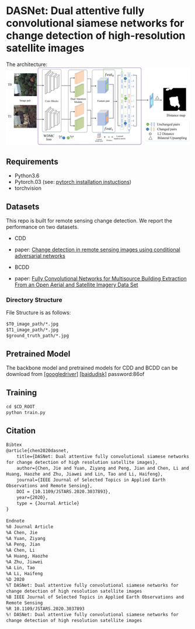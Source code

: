# DASNet: Dual attentive fully convolutional siamese networks for change detection of high-resolution satellite images


<!-- Pytorch implementation of Change Detection as described in [DASNet: Dual attentive fully convolutional siamese networks for change detection of high-resolution satellite images](https://arxiv.org/pdf/2003.03608.pdf).-->
The architecture:
<img src="DASNET/img/p1.jpg" width="600px" hight="400px" />

## Requirements

- Python3.6
- Pytorch.03 (see: [pytorch installation instuctions](http://pytorch.org/))
- torchvision

## Datasets
This repo is built for remote sensing change detection. We report the performance on two datasets.

- CDD
 - paper: [Change detection in remote sensing images using conditional adversarial networks](https://www.int-arch-photogramm-remote-sens-spatial-inf-sci.net/XLII-2/565/2018/isprs-archives-XLII-2-565-2018.pdf)
 
- BCDD
 - paper: [ Fully Convolutional Networks for Multisource Building Extraction From an Open Aerial and Satellite Imagery Data Set](https://ieeexplore.ieee.org/stamp/stamp.jsp?tp=&arnumber=8444434)

 
### Directory Structure
 
File Structure is as follows:

```
$T0_image_path/*.jpg
$T1_image_path/*.jpg
$ground_truth_path/*.jpg
```

## Pretrained Model
The backbone model and pretrained models for CDD and BCDD can be download from [[googledriver]](https://drive.google.com/open?id=1iTsmLDCWcNm6odchkpmZY6dSq7dEpQBP) [[baidudisk]](https://pan.baidu.com/s/1GFkBXvVKgD1IqLYYeioX_w )   password:86of


## Training
```shell
cd $CD_ROOT
python train.py
```

## Citation
```
Bibtex
@article{chen2020dasnet,
    title={DASNet: Dual attentive fully convolutional siamese networks for change detection of high resolution satellite images},
    author={Chen, Jie and Yuan, Ziyang and Peng, Jian and Chen, Li and Huang, Haozhe and Zhu, Jiawei and Lin, Tao and Li, Haifeng},
    journal={IEEE Journal of Selected Topics in Applied Earth Observations and Remote Sensing},
    DOI = {10.1109/JSTARS.2020.3037893},
    year={2020},
    type = {Journal Article}
}

Endnote
%0 Journal Article
%A Chen, Jie
%A Yuan, Ziyang
%A Peng, Jian
%A Chen, Li
%A Huang, Haozhe
%A Zhu, Jiawei
%A Lin, Tao
%A Li, Haifeng
%D 2020
%T DASNet: Dual attentive fully convolutional siamese networks for change detection of high resolution satellite images
%B IEEE Journal of Selected Topics in Applied Earth Observations and Remote Sensing
%R 10.1109/JSTARS.2020.3037893
%! DASNet: Dual attentive fully convolutional siamese networks for change detection of high resolution satellite images
```
